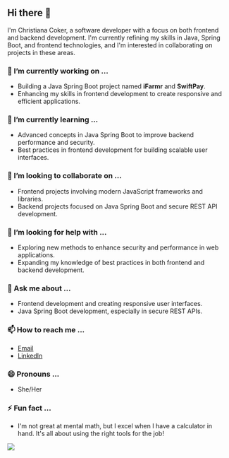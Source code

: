 ## Hi there 👋
I'm Christiana Coker, a software developer with a focus on both frontend and backend development. I'm currently refining my skills in Java, Spring Boot, and frontend technologies, and I'm interested in collaborating on projects in these areas.

<!--
**Tiana-Coker/Tiana-Coker** is a ✨ _special_ ✨ repository because its `README.md` (this file) appears on your GitHub profile.

Here are some ideas to get you started:

- 🔭 I’m currently working on ...
- 🌱 I’m currently learning ...
- 👯 I’m looking to collaborate on ...
- 🤔 I’m looking for help with ...
- 💬 Ask me about ...
- 📫 How to reach me: ...
- 😄 Pronouns: ...
- ⚡ Fun fact: ...
-->


### 🔭 I’m currently working on ...
- Building a Java Spring Boot project named **iFarmr** and **SwiftPay**.
- Enhancing my skills in frontend development to create responsive and efficient applications.

### 🌱 I’m currently learning ...
- Advanced concepts in Java Spring Boot to improve backend performance and security.
- Best practices in frontend development for building scalable user interfaces.

### 👯 I’m looking to collaborate on ...
- Frontend projects involving modern JavaScript frameworks and libraries.
- Backend projects focused on Java Spring Boot and secure REST API development.

### 🤔 I’m looking for help with ...
- Exploring new methods to enhance security and performance in web applications.
- Expanding my knowledge of best practices in both frontend and backend development.

### 💬 Ask me about ...
- Frontend development and creating responsive user interfaces.
- Java Spring Boot development, especially in secure REST APIs.

### 📫 How to reach me ...
- [Email](mailto:tianacoker1@gmail.com)
- [LinkedIn](https://www.linkedin.com/in/tiana-c)

### 😄 Pronouns ...
- She/Her

### ⚡ Fun fact ...
- I'm not great at mental math, but I excel when I have a calculator in hand. It's all about using the right tools for the job!

[![](https://visitcount.itsvg.in/api?id=tiana&label=Profile%20Views&color=1&icon=5&pretty=true)](https://visitcount.itsvg.in)
